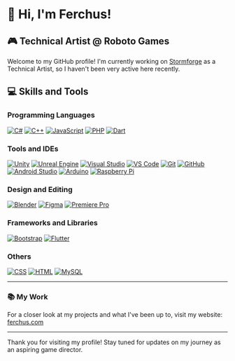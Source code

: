 # 👋 Hi, I'm Ferchus!

## 🎮 Technical Artist @ Roboto Games

Welcome to my GitHub profile! I'm currently working on [Stormforge](https://www.playstormforge.com/) as a Technical Artist, so I haven't been very active here recently.

## 💻 Skills and Tools

### Programming Languages
[![C#](https://skillicons.dev/icons?i=cs)][skill-icons]
[![C++](https://skillicons.dev/icons?i=cpp)][skill-icons]
[![JavaScript](https://skillicons.dev/icons?i=js)][skill-icons]
[![PHP](https://skillicons.dev/icons?i=php)][skill-icons]
[![Dart](https://skillicons.dev/icons?i=dart)][skill-icons]

### Tools and IDEs
[![Unity](https://skillicons.dev/icons?i=unity)][skill-icons]
[![Unreal Engine](https://skillicons.dev/icons?i=unreal)][skill-icons]
[![Visual Studio](https://skillicons.dev/icons?i=visualstudio)][skill-icons]
[![VS Code](https://skillicons.dev/icons?i=vscode)][skill-icons]
[![Git](https://skillicons.dev/icons?i=git)][skill-icons]
[![GitHub](https://skillicons.dev/icons?i=github)][skill-icons]
[![Android Studio](https://skillicons.dev/icons?i=androidstudio)][skill-icons]
[![Arduino](https://skillicons.dev/icons?i=arduino)][skill-icons]
[![Raspberry Pi](https://skillicons.dev/icons?i=raspberrypi)][skill-icons]

### Design and Editing
[![Blender](https://skillicons.dev/icons?i=blender)][skill-icons]
[![Figma](https://skillicons.dev/icons?i=figma)][skill-icons]
[![Premiere Pro](https://skillicons.dev/icons?i=pr)][skill-icons]

### Frameworks and Libraries
[![Bootstrap](https://skillicons.dev/icons?i=bootstrap)][skill-icons]
[![Flutter](https://skillicons.dev/icons?i=flutter)][skill-icons]

### Others
[![CSS](https://skillicons.dev/icons?i=css)][skill-icons]
[![HTML](https://skillicons.dev/icons?i=html)][skill-icons]
[![MySQL](https://skillicons.dev/icons?i=mysql)][skill-icons]

[skill-icons]: https://github.com/tandpfun/skill-icons

---

### 📚 My Work

For a closer look at my projects and what I've been up to, visit my website: [ferchus.com](http://ferchus.com)

---

Thank you for visiting my profile! Stay tuned for updates on my journey as an aspiring game director.
